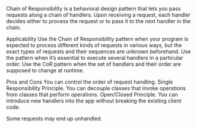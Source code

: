 Chain of Responsibility is a behavioral design pattern that lets you pass requests along a chain of handlers. Upon receiving a request, each handler decides either to process the request or to pass it to the next handler in the chain.

Applicability
Use the Chain of Responsibility pattern when your program is expected to process different kinds of requests in various ways, but the exact types of requests and their sequences are unknown beforehand.
Use the pattern when it’s essential to execute several handlers in a particular order.
Use the CoR pattern when the set of handlers and their order are supposed to change at runtime.


Pros and Cons
You can control the order of request handling.
Single Responsibility Principle. You can decouple classes that invoke operations from classes that perform operations.
Open/Closed Principle. You can introduce new handlers into the app without breaking the existing client code.

Some requests may end up unhandled.